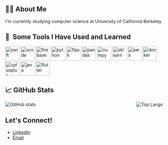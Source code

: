 ## 🧑‍💻 About Me
I'm currently studying computer science at University of California Berkeley.

<h2> 🔧 &nbsp;Some Tools I Have Used and Learned</h2>
<p align="left">
  <img src="https://cdn.jsdelivr.net/gh/devicons/devicon@latest/icons/swift/swift-original.svg" alt="swift" width="45" height="45"/>
  <img src="https://cdn.jsdelivr.net/gh/devicons/devicon@latest/icons/xcode/xcode-original.svg" alt="xcode" width="45" height="45"/>
  <img src="https://cdn.jsdelivr.net/gh/devicons/devicon@latest/icons/firebase/firebase-original.svg" alt="firebase" width="45" height="45"/>
  <img src="https://cdn.jsdelivr.net/gh/devicons/devicon@latest/icons/python/python-original.svg" alt="python" width="45" height="45"/>
  <img src="https://cdn.jsdelivr.net/gh/devicons/devicon@latest/icons/flask/flask-original.svg" alt="flask" width="45" height="45"/>
  <img src="https://cdn.jsdelivr.net/gh/devicons/devicon@latest/icons/pandas/pandas-original-wordmark.svg" alt="pandas" width="45" height="45"/>
  <img src="https://cdn.jsdelivr.net/gh/devicons/devicon@latest/icons/numpy/numpy-original.svg" alt="numpy" width="45" height="45"/>
  <img src="https://cdn.jsdelivr.net/gh/devicons/devicon@latest/icons/scikitlearn/scikitlearn-original.svg" alt="sklearn" width="45" height="45"/>
  <img src="https://cdn.jsdelivr.net/gh/devicons/devicon@latest/icons/amazonwebservices/amazonwebservices-original-wordmark.svg" alt="aws" width="45" height="45"/>
  <img src="https://cdn.jsdelivr.net/gh/devicons/devicon@latest/icons/docker/docker-plain-wordmark.svg" alt="docker" width="45" height="45"/>
  <img src="https://cdn.jsdelivr.net/gh/devicons/devicon@latest/icons/cplusplus/cplusplus-original.svg" alt="cplusplus" width="45" height="45"/>
  <img src="https://cdn.jsdelivr.net/gh/devicons/devicon@latest/icons/java/java-original-wordmark.svg" alt="java" width="45" height="45"/>
  <img src="https://cdn.jsdelivr.net/gh/devicons/devicon@latest/icons/flutter/flutter-original.svg" alt="flutter" width="45" height="45"/>
  <i class="devicon-flask-original"></i>
          
</p>

## 📈 GitHub Stats

<div style="display: flex; justify-content: space-between;">
  <img src="https://github-readme-stats.vercel.app/api?username=KojiroTsugaru&show_icons=true&theme=radical" alt="GitHub stats" style="max-width: 45%;">
  <img src="https://github-readme-stats.vercel.app/api/top-langs/?username=KojiroTsugaru&layout=compact" alt="Top Langs" style="max-width: 45%;">
</div>

## Let's Connect!

- [LinkedIn](https://www.linkedin.com/in/)
- [Email](mailto:t.kojiro332@gmail.com)
